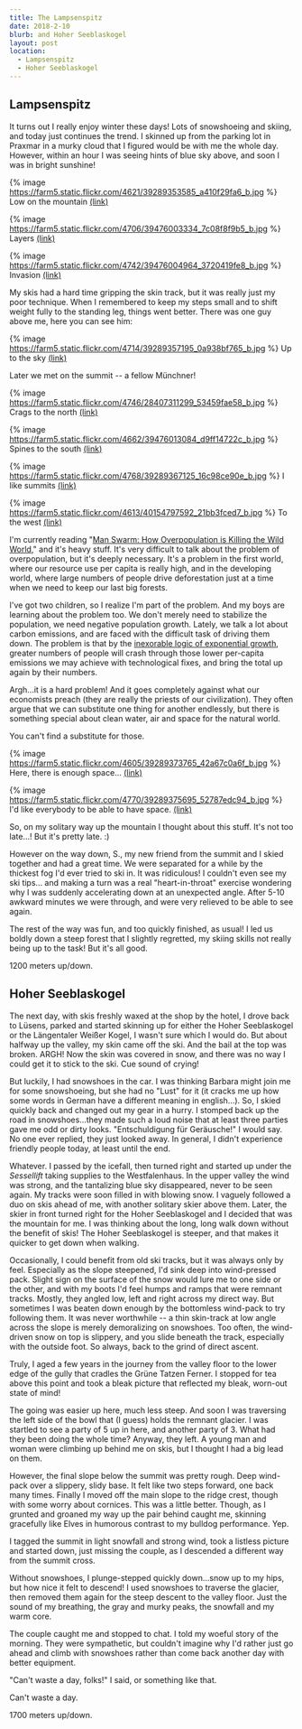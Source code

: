 ```yaml
---
title: The Lampsenspitz
date: 2018-2-10
blurb: and Hoher Seeblaskogel
layout: post
location: 
  - Lampsenspitz
  - Hoher Seeblaskogel
---
```


## Lampsenspitz

It turns out I really enjoy winter these days! Lots of snowshoeing and skiing,
and today just continues the trend. I skinned up from the parking lot in
Praxmar in a murky cloud that I figured would be with me the whole day.
However, within an hour I was seeing hints of blue sky above, and soon I
was in bright sunshine!

{% image https://farm5.static.flickr.com/4621/39289353585_a410f29fa6_b.jpg %}
Low on the mountain
<a href='https://www.flickr.com/photos/55338612@N00/39289353585'>(link)</a>


{% image https://farm5.static.flickr.com/4706/39476003334_7c08f8f9b5_b.jpg %}
Layers
<a href='https://www.flickr.com/photos/55338612@N00/39476003334'>(link)</a>


{% image https://farm5.static.flickr.com/4742/39476004964_3720419fe8_b.jpg %}
Invasion
<a href='https://www.flickr.com/photos/55338612@N00/39476004964'>(link)</a>

My skis had a hard time gripping the skin track, but it was really just
my poor technique. When I remembered to keep my steps small and to
shift weight fully to the standing leg, things went better. There was
one guy above me, here you can see him:

{% image https://farm5.static.flickr.com/4714/39289357195_0a938bf765_b.jpg %}
Up to the sky
<a href='https://www.flickr.com/photos/55338612@N00/39289357195'>(link)</a>

Later we met on the summit -- a fellow Münchner!

{% image https://farm5.static.flickr.com/4746/28407311299_53459fae58_b.jpg %}
Crags to the north
<a href='https://www.flickr.com/photos/55338612@N00/28407311299'>(link)</a>

{% image https://farm5.static.flickr.com/4662/39476013084_d9ff14722c_b.jpg %}
Spines to the south
<a href='https://www.flickr.com/photos/55338612@N00/39476013084'>(link)</a>


{% image https://farm5.static.flickr.com/4768/39289367125_16c98ce90e_b.jpg %}
I like summits
<a href='https://www.flickr.com/photos/55338612@N00/39289367125'>(link)</a>

{% image https://farm5.static.flickr.com/4613/40154797592_21bb3fced7_b.jpg %}
To the west
<a href='https://www.flickr.com/photos/55338612@N00/40154797592'>(link)</a>

I'm currently reading "[Man Swarm: How Overpopulation is Killing the Wild
World](https://www.amazon.com/Man-Swarm-Overpopulation-Killing-World-ebook/dp/B00SHUL9T6/ref=sr_1_1?s=books&ie=UTF8&qid=1518282083&sr=1-1&keywords=man+swarm)," and it's heavy stuff. It's very difficult to talk about the problem
of overpopulation, but it's deeply necessary. It's a problem in the first world,
where our resource use per capita is really high, and in the developing
world, where large numbers of people drive deforestation just at a time
when we need to keep our last big forests.

I've got two children, so I realize I'm part of the problem. And my boys
are learning about the problem too. We don't merely need to stabilize the
population, we need negative population growth. Lately, we talk a lot about
carbon emissions, and are faced with the difficult task of driving them down.
The problem is that by the [inexorable logic of exponential growth](https://www.youtube.com/watch?v=kZA9Hnp3aV4), greater 
numbers of people will crash through those lower per-capita emissions we
may achieve with technological fixes, and bring the total up again by
their numbers.

Argh...it is a hard problem! And it goes completely against what our economists
preach (they are really the priests of our civilization). They often argue
that we can substitute one thing for another endlessly, but there is something
special about clean water, air and space for the natural world.

You can't find a substitute for those.

{% image https://farm5.static.flickr.com/4605/39289373765_42a67c0a6f_b.jpg %}
Here, there is enough space...
<a href='https://www.flickr.com/photos/55338612@N00/39289373765'>(link)</a>

{% image https://farm5.static.flickr.com/4770/39289375695_52787edc94_b.jpg %}
I'd like everybody to be able to have space.
<a href='https://www.flickr.com/photos/55338612@N00/39289375695'>(link)</a>

So, on my solitary way up the mountain I thought about this stuff. It's not
too late...! But it's pretty late. :)

However on the way down, S., my new friend from the summit and I skied together
and had a great time. We were separated for a while by the thickest fog I'd
ever tried to ski in. It was ridiculous! I couldn't even see my ski tips...
and making a turn was a real "heart-in-throat" exercise wondering why I
was suddenly accelerating down at an unexpected angle. After 5-10 awkward
minutes we were through, and were very relieved to be able to see again.

The rest of the way was fun, and too quickly finished, as usual! I led us boldly
down a steep forest that I slightly regretted, my skiing skills not really being
up to the task! But it's all good.

1200 meters up/down.

## Hoher Seeblaskogel

The next day, with skis freshly waxed at the shop by the hotel, I drove back
to Lüsens, parked and started skinning up for either the Hoher Seeblaskogel or
the Längentaler Weißer Kogel, I wasn't sure which I would do. But about halfway
up the valley, my skin came off the ski. And the bail at the top was broken.
ARGH! Now the skin was covered in snow, and there was no way I could get it to
stick to the ski. Cue sound of crying!

But luckily, I had snowshoes in the car. I was thinking Barbara might join me
for some snowshoeing, but she had no "Lust" for it (it cracks me up how
some words in German have a different meaning in english...). So, I skied
quickly back and changed out my gear in a hurry. I stomped back up the road
in snowshoes...they made such a loud noise that at least three parties gave
me odd or dirty looks. "Entschuldigung für Geräusche!" I would say.
No one ever replied, they just looked away. In general, I didn't experience
friendly people today, at least until the end.

Whatever. I passed by the icefall, then turned right and started up under the
_Sessellift_ taking supplies to the Westfalenhaus. In the upper valley the
wind was strong, and the tantalizing blue sky disappeared, never to be seen
again. My tracks were soon filled in with blowing snow. I vaguely followed a
duo on skis ahead of me, with another solitary skier above them. Later, the
skier in front turned right for the Hoher Seeblaskogel and I decided that was
the mountain for me. I was thinking about the long, long walk down without the
benefit of skis! The Hoher Seeblaskogel is steeper, and that makes it quicker
to get down when walking.

Occasionally, I could benefit from old ski tracks, but it was always only by
feel. Especially as the slope steepened, I'd sink deep into wind-pressed pack.
Slight sign on the surface of the snow would lure me to one side or the other,
and with my boots I'd feel humps and ramps that were remnant tracks. Mostly,
they angled low, left and right across my direct way. But sometimes I was
beaten down enough by the bottomless wind-pack to try following them. It was
never worthwhile -- a thin skin-track at low angle across the slope is merely
demoralizing on snowshoes. Too often, the wind-driven snow on top is slippery,
and you slide beneath the track, especially with the outside foot. So always,
back to the grind of direct ascent.

Truly, I aged a few years in the journey from the valley floor to the lower edge of
the gully that cradles the Grüne Tatzen Ferner. I stopped for tea above this point
and took a bleak picture that reflected my bleak, worn-out state of mind! 

The going was easier up here, much less steep. And soon I was traversing the left side
of the bowl that (I guess) holds the remnant glacier. I was startled to see a party of
5 up in here, and another party of 3. What had they been doing the whole time?
Anyway, they left. A young man and woman were climbing up behind me on skis, but I
thought I had a big lead on them.

However, the final slope below the summit was pretty rough. Deep wind-pack over a
slippery, slidy base. It felt like two steps forward, one back many times. Finally
I moved off the main slope to the ridge crest, though with some worry about
cornices. This was a little better. Though, as I grunted and groaned my way up the
pair behind caught me, skinning gracefully like Elves in humorous contrast to my bulldog
performance. Yep.

I tagged the summit in light snowfall and strong wind, took a listless picture and
started down, just missing the couple, as I descended a different way from the
summit cross.

Without snowshoes, I plunge-stepped quickly down...snow up to my hips, but how nice it
felt to descend! I used snowshoes to traverse the glacier, then removed them again
for the steep descent to the valley floor. Just the sound of my breathing, the 
gray and murky peaks, the snowfall and my warm core.

The couple caught me and stopped to chat. I told my woeful story of the
morning.  They were sympathetic, but couldn't imagine why I'd rather just go
ahead and climb with snowshoes rather than come back another day with better
equipment.

"Can't waste a day, folks!" I said, or something like that.

Can't waste a day.

1700 meters up/down.

